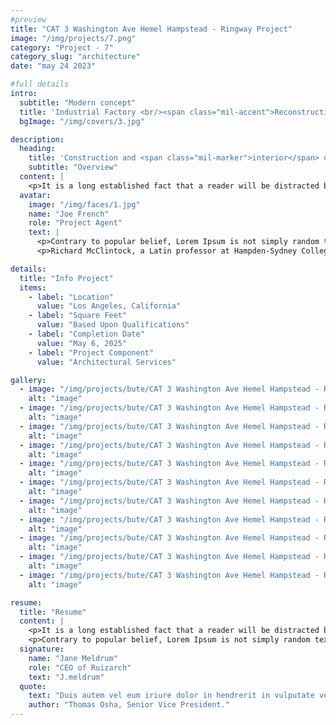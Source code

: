 ```yaml
---
#preview
title: "CAT 3 Washington Ave Hemel Hampstead - Ringway Project"
image: "/img/projects/7.png"
category: "Project - 7"
category_slug: "architecture"
date: "may 24 2023"

#full details
intro:
  subtitle: "Modern concept"
  title: 'Industrial Factory <br/><span class="mil-accent">Reconstruction</span>'
  bgImage: "/img/covers/3.jpg"

description:
  heading:
    title: 'Construction and <span class="mil-marker">interior</span> design'
    subtitle: "Overview"
  content: |
    <p>It is a long established fact that a reader will be distracted by the readable content of a page when looking at its layout. The point of using Lorem Ipsum is that it has a more-or-less normal distribution of letters, as opposed to using 'Content here, content here', making it look like readable English. Many desktop publishing packages and web page editors now use Lorem Ipsum as their default model text, and a search for 'lorem ipsum' will uncover many web sites still in their infancy. Various versions have evolved over the years, sometimes by accident, sometimes on purpose (injected humour and the like).</p>
  avatar:
    image: "/img/faces/1.jpg"
    name: "Joe French"
    role: "Project Agent"
    text: |
      <p>Contrary to popular belief, Lorem Ipsum is not simply random text. It has roots in a piece of classical Latin literature from 45 BC, making it over 2000 years old.</p>
      <p>Richard McClintock, a Latin professor at Hampden-Sydney College in Virginia, looked up one of the more obscure Latin words, consectetur, from a Lorem Ipsum passage, and going through the cites of the word in classical literature, discovered the undoubtable source.</p>

details:
  title: "Info Project"
  items:
    - label: "Location"
      value: "Los Angeles, California"
    - label: "Square Feet"
      value: "Based Upon Qualifications"
    - label: "Completion Date"
      value: "May 6, 2025"
    - label: "Project Component"
      value: "Architectural Services"

gallery:
  - image: "/img/projects/bute/CAT 3 Washington Ave Hemel Hampstead - Ringway Project/1.jpg"
    alt: "image"
  - image: "/img/projects/bute/CAT 3 Washington Ave Hemel Hampstead - Ringway Project/2.jpg"
    alt: "image"
  - image: "/img/projects/bute/CAT 3 Washington Ave Hemel Hampstead - Ringway Project/3.jpg"
    alt: "image"
  - image: "/img/projects/bute/CAT 3 Washington Ave Hemel Hampstead - Ringway Project/4.jpg"
    alt: "image"
  - image: "/img/projects/bute/CAT 3 Washington Ave Hemel Hampstead - Ringway Project/5.jpg"
    alt: "image"
  - image: "/img/projects/bute/CAT 3 Washington Ave Hemel Hampstead - Ringway Project/6.jpg"
    alt: "image"
  - image: "/img/projects/bute/CAT 3 Washington Ave Hemel Hampstead - Ringway Project/7.jpg"
    alt: "image"
  - image: "/img/projects/bute/CAT 3 Washington Ave Hemel Hampstead - Ringway Project/8.jpg"
    alt: "image"
  - image: "/img/projects/bute/CAT 3 Washington Ave Hemel Hampstead - Ringway Project/9.jpg"
    alt: "image"
  - image: "/img/projects/bute/CAT 3 Washington Ave Hemel Hampstead - Ringway Project/10.jpg"
    alt: "image"
  - image: "/img/projects/bute/CAT 3 Washington Ave Hemel Hampstead - Ringway Project/11.jpg"
    alt: "image"

resume:
  title: "Resume"
  content: |
    <p>It is a long established fact that a reader will be distracted by the readable content of a page when looking at its layout. The point of using Lorem Ipsum is that it has a more-or-less normal distribution of letters, as opposed to using 'Content here, content here', making it look like readable English. Many desktop publishing packages and web page editors now use Lorem Ipsum as their default model text, and a search for 'lorem ipsum' will uncover many web sites still in their infancy. Various versions have evolved over the years, sometimes by accident, sometimes on purpose (injected humour and the like).</p>
    <p>Contrary to popular belief, Lorem Ipsum is not simply random text. It has roots in a piece of classical Latin literature from 45 BC, making it over 2000 years old. Richard McClintock, a Latin professor at Hampden-Sydney College in Virginia, looked up one of the more obscure Latin words, consectetur, from a Lorem Ipsum passage, and going through the cites of the word in classical literature, discovered the undoubtable source.</p>
  signature:
    name: "Jane Meldrum"
    role: "CEO of Ruizarch"
    text: "J.meldrum"
  quote:
    text: "Duis autem vel eum iriure dolor in hendrerit in vulputate velit esse molestie consequat"
    author: "Thomas Osha, Senior Vice President."
---
```

